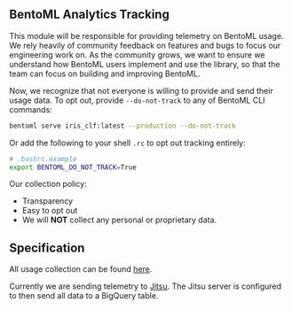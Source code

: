 ## BentoML Analytics Tracking

This module will be responsible for providing telemetry on BentoML usage. We rely heavily of
community feedback on features and bugs to focus our engineering work on.
As the community grows, we want to ensure we understand how BentoML users
implement and use the library, so that the team can focus on building and
improving BentoML.

Now, we recognize that not everyone is willing to provide and send their usage
data. To opt out, provide `--do-not-track` to any of BentoML CLI commands:
```bash
bentoml serve iris_clf:latest --production --do-not-track
```

Or add the following to your shell `.rc` to opt out tracking entirely:
```bash
# .bashrc.example
export BENTOML_DO_NOT_TRACK=True
```

Our collection policy:
- Transparency
- Easy to opt out
- We will <b>NOT</b> collect any personal or proprietary data.

## Specification

All usage collection can be found [here](./usage_stats.py). 

Currently we are sending telemetry to [Jitsu](https://jitsu.com). The Jitsu server is configured to then send all data to a BigQuery table.
